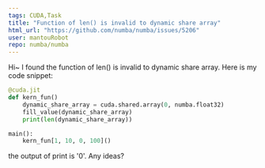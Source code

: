 ```yaml
---
tags: CUDA,Task
title: "Function of len() is invalid to dynamic share array"
html_url: "https://github.com/numba/numba/issues/5206"
user: mantouRobot
repo: numba/numba
---
```


Hi~
I found the function of len() is invalid to dynamic share array. Here is my code snippet:
```python
@cuda.jit
def kern_fun()
    dynamic_share_array = cuda.shared.array(0, numba.float32)
    fill_value(dynamic_share_array)
    print(len(dynamic_share_array))

main():
    kern_fun[1, 10, 0, 100]()
```
the output of print is '0'. Any ideas?